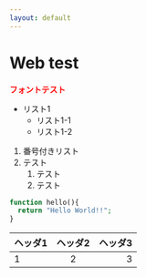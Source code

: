 ```yaml
---
layout: default
---
```


# Web test
**<font color="Red">フォントテスト</font>**
* リスト1
  * リスト1-1
  * リスト1-2
1. 番号付きリスト
2. テスト
    1. テスト
    2. テスト
    
```php
function hello(){
  return "Hello World!!";
}
```

|ヘッダ1|ヘッダ2|ヘッダ3|
|:---|:---:|---:|
|1|2|3|
